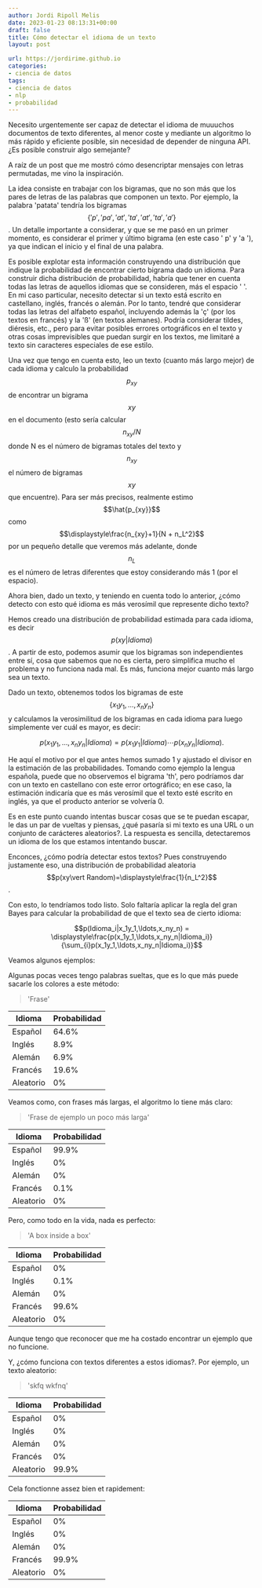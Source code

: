 ```yaml
---
author: Jordi Ripoll Melis
date: 2023-01-23 08:13:31+00:00
draft: false
title: Cómo detectar el idioma de un texto
layout: post

url: https://jordirime.github.io
categories:
- ciencia de datos
tags:
- ciencia de datos
- nlp
- probabilidad
---
```


Necesito urgentemente ser capaz de detectar el idioma de muuuchos documentos de texto diferentes, al menor coste y mediante un algoritmo lo más rápido y eficiente posible, sin necesidad de depender de ninguna API. ¿Es posible construir algo semejante?

A raíz de un post que me mostró cómo desencriptar mensajes con letras permutadas, me vino la inspiración.

La idea consiste en trabajar con los bigramas, que no son más que los pares de letras de las palabras que componen un texto. Por ejemplo, la palabra 'patata' tendría los bigramas $$\{' p', 'pa', 'at', 'ta', 'at', 'ta', 'a '\}$$. Un detalle importante a considerar, y que se me pasó en un primer momento, es considerar el primer y último bigrama (en este caso ' p' y 'a '), ya que indican el inicio y el final de una palabra.

Es posible explotar esta información construyendo una distribución que indique la probabilidad de encontrar cierto bigrama dado un idioma. Para construir dicha distribución de probabilidad, habría que tener en cuenta todas las letras de aquellos idiomas que se consideren, más el espacio ' '. En mi caso particular, necesito detectar si un texto está escrito en castellano, inglés, francés o alemán. Por lo tanto, tendré que considerar todas las letras del alfabeto español, incluyendo además la 'ç' (por los textos en francés) y la 'ß' (en textos alemanes). Podría considerar tildes, diéresis, etc., pero para evitar posibles errores ortográficos en el texto y otras cosas imprevisibles que puedan surgir en los textos, me limitaré a texto sin caracteres especiales de ese estilo.

Una vez que tengo en cuenta esto, leo un texto (cuanto más largo mejor) de cada idioma y calculo la probabilidad $$p_{xy}$$ de encontrar un bigrama $$xy$$ en el documento (esto sería calcular $$n_{xy}/N$$ donde N es el número de bigramas totales del texto y $$n_{xy}$$ el número de bigramas $$xy$$ que encuentre). Para ser más precisos, realmente estimo $$\hat{p_{xy}}$$ como $$\displaystyle\frac{n_{xy}+1}{N + n_L^2}$$ por un pequeño detalle que veremos más adelante, donde $$n_L$$ es el número de letras diferentes que estoy considerando más 1 (por el espacio).

Ahora bien, dado un texto, y teniendo en cuenta todo lo anterior, ¿cómo detecto con esto qué idioma es más verosímil que represente dicho texto? 

Hemos creado una distribución de probabilidad estimada para cada idioma, es decir $$p(xy\vert Idioma)$$. A partir de esto, podemos asumir que los bigramas son independientes entre sí, cosa que sabemos que no es cierta, pero simplifica mucho el problema y no funciona nada mal. Es más, funciona mejor cuanto más largo sea un texto.

Dado un texto, obtenemos todos los bigramas de este $$\{x_1y_1,\ldots,x_ny_n\}$$ y calculamos la verosimilitud de los bigramas en cada idioma para luego simplemente ver cuál es mayor, es decir:

$$p(x_1y_1,\ldots,x_ny_n|Idioma) = p(x_1y_1|Idioma)\cdots p(x_ny_n|Idioma).$$

He aquí el motivo por el que antes hemos sumado 1 y ajustado el divisor en la estimación de las probabilidades. Tomando como ejemplo la lengua española, puede que no observemos el bigrama 'th', pero podríamos dar con un texto en castellano con este error ortográfico; en ese caso, la estimación indicaría que es más verosímil que el texto esté escrito en inglés, ya que el producto anterior se volvería 0.

Es en este punto cuando intentas buscar cosas que se te puedan escapar, le das un par de vueltas y piensas, ¿qué pasaría si mi texto es una URL o un conjunto de carácteres aleatorios?. La respuesta es sencilla, detectaremos un idioma de los que estamos intentando buscar. 

Enconces, ¿cómo podría detectar estos textos? Pues construyendo justamente eso, una distribución de probabilidad aleatoria $$p(xy\vert Random)=\displaystyle\frac{1}{n_L^2}$$.

Con esto, lo tendríamos todo listo. Solo faltaría aplicar la regla del gran Bayes para calcular la probabilidad de que el texto sea de cierto idioma:

$$p(Idioma_i|x_1y_1,\ldots,x_ny_n) = \displaystyle\frac{p(x_1y_1,\ldots,x_ny_n|Idioma_i)}{\sum_{i}p(x_1y_1,\ldots,x_ny_n|Idioma_i)}$$

Veamos algunos ejemplos:

Algunas pocas veces tengo palabras sueltas, que es lo que más puede sacarle los colores a este método:

> 'Frase'

| Idioma    | Probabilidad |
|-----------|--------------|
| Español   | 64.6%        |
| Inglés    | 8.9%         |
| Alemán    | 6.9%         |
| Francés   | 19.6%        |
| Aleatorio | 0%           |

Veamos como, con frases más largas, el algoritmo lo tiene más claro:

> 'Frase de ejemplo un poco más larga'

| Idioma    | Probabilidad |
|-----------|--------------|
| Español   | 99.9%        |
| Inglés    | 0%           |
| Alemán    | 0%           |
| Francés   | 0.1%         |
| Aleatorio | 0%           |

Pero, como todo en la vida, nada es perfecto:

> 'A box inside a box'

| Idioma    | Probabilidad |
|-----------|--------------|
| Español   | 0%           |
| Inglés    | 0.1%         |
| Alemán    | 0%           |
| Francés   | 99.6%        |
| Aleatorio | 0%           |

Aunque tengo que reconocer que me ha costado encontrar un ejemplo que no funcione.

Y, ¿cómo funciona con textos diferentes a estos idiomas?. Por ejemplo, un texto aleatorio: 

> 'skfq wkfnq'

| Idioma    | Probabilidad |
|-----------|--------------|
| Español   | 0%           |
| Inglés    | 0%           |
| Alemán    | 0%           |
| Francés   | 0%           |
| Aleatorio | 99.9%         |

Cela fonctionne assez bien et rapidement:

| Idioma    | Probabilidad |
|-----------|--------------|
| Español   | 0%           |
| Inglés    | 0%           |
| Alemán    | 0%           |
| Francés   | 99.9%        |
| Aleatorio | 0%           |
